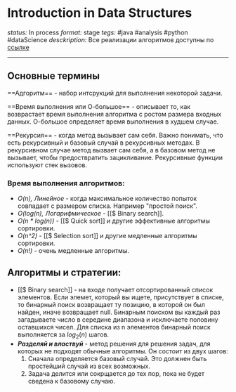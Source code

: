 # Introduction in Data Structures
*status:* In process
*format:* stage
*tegs:* #java #analysis #python #dataScience 
*desckription:* Все реализации алгоритмов доступны по [ссылке](https://www.manning.com/downloads/1368)

---
## Основные термины
==Адгоритм== - набор интсрукций для выполнения некоторой задачи.

==Время выполнения или О-большое== - описывает то, как возврастает время выполнения алгоритма с ростом размера входных данных. О-большое определяет время выполнения в худшем случае.

==Рекурсия== - когда метод вызывает сам себя. Важно понимать, что есть рекурсивный и базовый случай в рекурсивных методах.
В рекурсивном случае метод вызвает сам себя, а в базовом метод не вызывает, чтобы предоствратить зацикливание. Рекурсивные функции используют стек вызовов.

### Время выполнения алгоритмов:
- *O(n), Линейное* - когда максимальное количество попыток совпадает с размером списка. Например "простой поиск".
- *O(log(n), Логарифмическое* - [[$ Binary search]].
- *O(n \* log(n))* - [[$ Quick sort]] и другие эффективные алгоритмы сортировки.
- *O(n^2)* - [[$ Selection sort]] и другие медленные алгоритмы сортировки.
- *O(n!)* - очень медленные алгоритмы.

## Алгоритмы и стратегии:
- [[$ Binary search]] - на входе получает отсортированный список элементов. Если элемет, который вы ищете, присутствует в списке, то бинарный поиск возвращает ту позицию, в которой он был найден, иначе возвращает null. Бинарным поиском вы каждый раз загадываете число в середине диапазона и исключаете половину оставшихся чисел. Для списка из n элементов бинарный поиск выполняется за $log_2(n)$ шагов.
- ***Разделяй и властвуй*** - метод решения для решения задач, для которых не подходят обычные алгоритмы. Он состоит из двух шагов:
	1. Сначала определяется базовый случай. Это должнен быть простейший случай из всех возможных.
	2. Задача делится или сокрщается до тех пор, пока не будет сведена к базовому случаю.